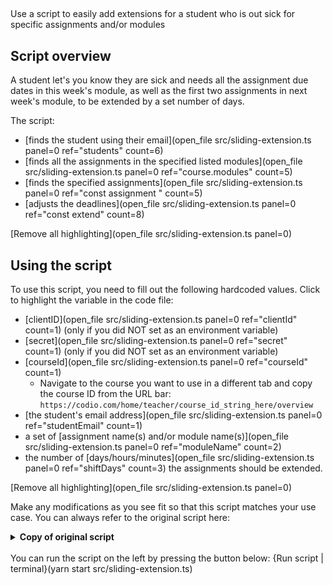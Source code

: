 ##

Use a script to easily add extensions for a student who is out sick for specific assignments and/or modules

## Script overview
A student let's you know they are sick and needs all the assignment due dates in this week's module, as well as the first two assignments in next week's module, to be extended by a set number of days.

The script:
* [finds the student using their email](open_file src/sliding-extension.ts panel=0 ref="students" count=6)
* [finds all the assignments in the specified listed modules](open_file src/sliding-extension.ts panel=0 ref="course.modules" count=5)
* [finds the specified assignments](open_file src/sliding-extension.ts panel=0 ref="const assignment " count=5)
* [adjusts the deadlines](open_file src/sliding-extension.ts panel=0 ref="const extend" count=8)
  

[Remove all highlighting](open_file src/sliding-extension.ts panel=0)

## Using the script
To use this script, you need to fill out the following hardcoded values. Click to highlight the variable in the code file:
* [clientID](open_file src/sliding-extension.ts panel=0 ref="clientId" count=1) (only if you did NOT set as an environment variable)
* [secret](open_file src/sliding-extension.ts panel=0 ref="secret" count=1)  (only if you did NOT set as an environment variable)
* [courseId](open_file src/sliding-extension.ts panel=0 ref="courseId" count=1)
    * Navigate to the course you want to use in a different tab and copy the course ID from the URL bar: `https://codio.com/home/teacher/course_id_string_here/overview`
* [the student's email address](open_file src/sliding-extension.ts panel=0 ref="studentEmail" count=1)
* a set of [assignment name(s) and/or module name(s)](open_file src/sliding-extension.ts panel=0 ref="moduleName" count=2)
* the number of [days/hours/minutes](open_file src/sliding-extension.ts panel=0 ref="shiftDays" count=3) the assignments should be extended.

[Remove all highlighting](open_file src/sliding-extension.ts panel=0)

Make any modifications as you see fit so that this script matches your use case. You can always refer to the original script here:
<details>
  <summary>
     <b>Copy of original script</b>
  </summary>

    require('dotenv').config()
    import codio from 'codio-api-js'
    import { Assignment } from 'codio-api-js/lib/lib/course'
    import _ from 'lodash'
    const api = codio.v1

    const clientId = process.env['CLIENT'] || 'clientId'
    const secret = process.env['SECRET'] || 'secret'

    // hardcoded values
    const courseId = 'courseId'
    const studentEmail = 'student@email.com'
    let moduleName = 'module name'
    let assignmentNames = 'assignment 1,assignment 2'
    let shiftDays = 2
    let shiftHours = 12
    let shiftMinutes = 30

    async function main() {
      await api.auth(clientId, secret)
      
      const assignments = _.compact(assignmentNames.split(','))
      const students = await api.course.getStudents(courseId)

      const student = _.find(students, {email: studentEmail})
      if (_.isUndefined(student)) {
          throw new Error(`${studentEmail} student not found`)
      }
      const course = await api.course.info(courseId)
      const toExtend: Assignment[] = []
      for (const module of course.modules) {
        if (module.name === moduleName) {
          toExtend.push.apply(module.assignments)
          continue
        }
        for (const assignment of module.assignments) {
          if (assignments.includes(assignment.name)) {
            toExtend.push(assignment)
          }
        }
      }

      const extend = shiftDays * 24 * 60 + shiftHours * 60 + shiftMinutes

      for(const assignment of toExtend) {
        console.log(`Extend ${assignment.name} for Student ${student.name} deadline on ${extend} minutes`)
        await api.assignment.updateStudentTimeExtension(courseId, assignment.id, student.id, {
            extendedDeadline: extend
        })
      }
    }

    main().catch(_ => {
      console.error(_);
      process.exit(1)
    })



</details>

<br>
You can run the script on the left by pressing the button below:
{Run script | terminal}(yarn start src/sliding-extension.ts)

